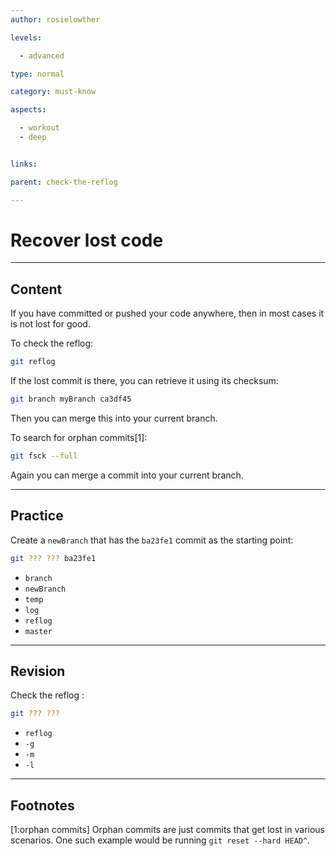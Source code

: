 ```yaml
---
author: rosielowther

levels:

  - advanced

type: normal

category: must-know

aspects:

  - workout
  - deep


links:

parent: check-the-reflog

---
```


# Recover lost code

---
## Content

If you have committed or pushed your code anywhere, then in most cases it is not lost for good.

To check the reflog:
```bash
git reflog
```
If the lost commit is there, you can retrieve it using its checksum:
```bash
git branch myBranch ca3df45
```
Then you can merge this into your current branch.

To search for orphan commits[1]:
```bash
git fsck --full
```
Again you can merge a commit into your current branch.

---
## Practice

Create a `newBranch` that has the `ba23fe1` commit as the starting point:
```bash
git ??? ??? ba23fe1
```

* `branch`
* `newBranch`
* `temp`
* `log`
* `reflog`
* `master`

---
## Revision

Check the reflog :
```bash
git ??? ???
```

* `reflog`
* `-g`
* `-m`
* `-l`

---
## Footnotes
[1:orphan commits]
Orphan commits are just commits that get lost in various scenarios. One such example would be running `git reset --hard HEAD^`.
 
